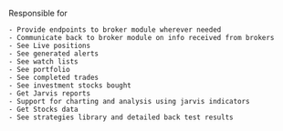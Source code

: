 Responsible for 

	- Provide endpoints to broker module wherever needed
	- Communicate back to broker module on info received from brokers
	- See Live positions
	- See generated alerts 
	- See watch lists
	- See portfolio
	- See completed trades
	- See investment stocks bought  
	- Get Jarvis reports
	- Support for charting and analysis using jarvis indicators
	- Get Stocks data 
	- See strategies library and detailed back test results 
